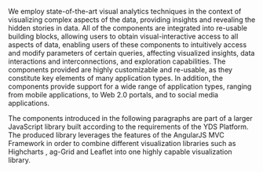 We employ state-of-the-art visual analytics techniques in the context of visualizing complex aspects of the data, providing insights and revealing the hidden stories in data. All of the components are integrated into re-usable building blocks, allowing users to obtain visual-interactive access to all aspects of data, enabling users of these components to intuitively access and modify parameters of certain queries, affecting visualized insights, data interactions and interconnections, and exploration capabilities. The components provided are highly customizable and re-usable, as they constitute key elements of many application types. In addition, the components provide support for a wide range of application types, ranging from mobile applications, to Web 2.0 portals, and to social media applications.

The components introduced in the following paragraphs are part of a larger JavaScript library built according to the requirements of the YDS Platform. The produced library leverages the features of the AngularJS MVC Framework in order to combine different visualization libraries such as Highcharts , ag-Grid and Leaflet into one highly capable visualization library.
